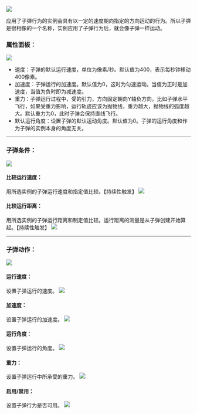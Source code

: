 ![](564c29d98c132.png)

应用了子弹行为的实例会具有以一定的速度朝向指定的方向运动的行为。所以子弹是很相像的一个名称，实例应用了子弹行为后，就会像子弹一样运动。

### 属性面板：
![](564c28bde86d0.png)
- 速度：子弹的默认运行速度，单位为像素/秒。默认值为400，表示每秒钟移动400像素。
- 加速度：子弹运行的加速度。默认值为0，这时为匀速运动。当值为正时是加速度，当值为负时即为减速度。
- 重力：子弹运行过程中，受的引力，方向固定朝向Y轴负方向。比如子弹水平飞行，如果受重力影响，运行轨迹应该为抛物线，重力越大，抛物线的弧度越大。默认重力为0，此时子弹会保持直线飞行。
- 默认运行角度：设置子弹的默认运动角度。默认值为0。子弹的运行角度和作为子弹的实例本身的角度无关。
------------
### 子弹条件：
![](5632e26789e81.png)
#### 比较运行速度：
用所选实例的子弹运行速度和指定值比较。【持续性触发】
![](5632e267b0835.png)

#### 比较运行距离：
用所选实例的子弹运行距离和制定值比较。运行距离的测量是从子弹创建开始算起。【持续性触发】
![](5632e267b0835.png)

------------
### 子弹动作：
![](5632e26711538.png)

#### 运行速度：
设置子弹运行的速度。
![](5632e2675db61.png)

#### 加速度：
设置子弹运行的加速度。
![](5632e2672b66d.png)

#### 运行角度：
设置子弹运行的角度。
![](5632e26752e15.png)

#### 重力：
设置子弹运行中所承受的重力。
![](5632e2676b271.png)

#### 启用/禁用：
设置子弹行为是否可用。
![](5632e26738815.png)